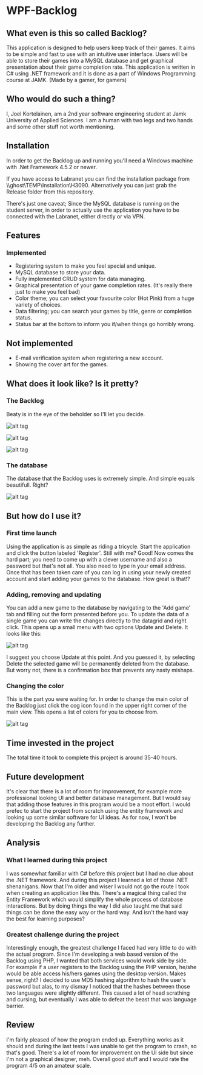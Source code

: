 # WPF-Backlog

## What even is this so called Backlog?

This application is designed to help users keep track of their games. It aims to be simple and fast to use with an intuitive user interface. Users will be able to store their games into a MySQL database and get graphical presentation about their game completion rate. This application is written in C# using .NET framework and it is done as a part of Windows Programming course at JAMK.
(Made by a gamer, for gamers)

## Who would do such a thing?

I, Joel Kortelainen, am a 2nd year software engineering student at Jamk University of Applied Sciences. I am a human with two legs and two hands and some other stuff not worth mentioning.

## Installation

In order to get the Backlog up and running you'll need a Windows machine with .Net Framework 4.5.2 or newer.

If you have access to Labranet you can find the installation package from \\\ghost\TEMP\Installation\H3090.
Alternatively you can just grab the Release folder from this repository.

There's just one caveat; Since the MySQL database is running on the student server, in order to actually use the application you have to be connected with the Labranet, either directly or via VPN.

## Features

### Implemented

- Registering system to make you feel special and unique.
- MySQL database to store your data.
- Fully implemented CRUD system for data managing.
- Graphical presentation of your game completion rates. (It's really there just to make you feel bad)
- Color theme; you can select your favourite color (Hot Pink) from a huge variety of choices.
- Data filtering; you can search your games by title, genre or completion status.
- Status bar at the bottom to inform you if/when things go horribly wrong.
 
## Not implemented

- E-mail verification system when registering a new account.
- Showing the cover art for the games.

## What does it look like? Is it pretty?

### The Backlog

Beaty is in the eye of the beholder so I'll let you decide.

![alt tag](http://i.imgur.com/t0hkCzq.png)

![alt tag](http://i.imgur.com/JoEjCjp.png)

![alt tag](http://i.imgur.com/1YM6LGc.png)

### The database

The database that the Backlog uses is extremely simple. And simple equals beautifull. Right?

![alt tag](http://i.imgur.com/dRsYfE3.png)

## But how do I use it?

### First time launch

Using the application is as simple as riding a tricycle. Start the application and click the button labeled 'Register'. Still with me?
Good! Now comes the hard part; you need to come up with a clever username and also a password but that's not all. You also need
to type in your email address. Once that has been taken care of you can log in using your newly created account and start adding
your games to the database. How great is that!?

### Adding, removing and updating

You can add a new game to the database by navigating to the 'Add game' tab and filling out the form presented before you.
To update the data of a single game you can write the changes directly to the datagrid and right click. This opens up a small
menu with two options Update and Delete. It looks like this:

![alt tag](http://i.imgur.com/0ey2dZY.png)

I suggest you choose Update at this point. And you guessed it, by selecting Delete the selected game will be permanently deleted from the database. But worry not, there is a confirmation box that prevents any nasty mishaps.

### Changing the color

This is the part you were waiting for. In order to change the main color of the Backlog just click the cog icon found in the upper right corner of the main view. This opens a list of colors for you to choose from.

![alt tag](http://i.imgur.com/H4Ig8qP.png)

## Time invested in the project

The total time it took to complete this project is around 35-40 hours.

## Future development

It's clear that there is a lot of room for improvement, for example more professional looking UI and better database management. But I would say that adding those features in this program would be a moot effort. I would prefec to start the project from scratch using the entity framework and looking up some similar software for UI ideas. As for now, I won't be developing the Backlog any further.

## Analysis

### What I learned during this project

I was somewhat familiar with C# before this project but I had no clue about the .NET framework. And during this project I learned a lot of those .NET shenanigans. Now that I'm older and wiser I would not go the route I took when creating an application like this.
There's a magical thing called the Entity Framework which would simplify the whole process of database interactions. But by doing things the way I did also taught me that said things can be done the easy way or the hard way. And isn't the hard way the best for learning purposes?

### Greatest challenge during the project

Interestingly enough, the greatest challenge I faced had very little to do with the actual program. Since I'm developing a web based version of the Backlog using PHP, I wanted that both services would work side by side. For example if a user registers to the Backlog using the PHP version, he/she would be able access his/hers games using the desktop version. Makes sense, right?
I decided to use MD5 hashing algorithm to hash the user's password but alas, to my dismay I noticed that the hashes between those two languages were slightly different. This caused a lot of head scrathing and cursing, but eventually I was able to defeat the beast that was language barrier.

## Review

I'm fairly pleased of how the program ended up. Everything works as it should and during the last tests I was unable to get the program to crash, so that's good. There's a lot of room for improvement on the UI side but since I'm not a graphical designer, meh.
Overall good stuff and I would rate the program 4/5 on an amateur scale.
